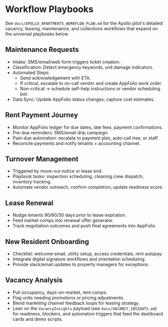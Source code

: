 # Workflow Playbooks

See `docs/APOLLO_APARTMENTS_WORKFLOW_PLAN.md` for the Apollo pilot's detailed vacancy, leasing, maintenance, and collections workflows that expand on the universal playbooks below.

## Maintenance Requests
- Intake: SMS/email/web form triggers ticket creation.
- Classification: Detect emergency keywords, unit damage indicators.
- Automated Steps:
  - Send acknowledgement with ETA.
  - If critical, escalate to on-call vendor and create AppFolio work order.
  - Non-critical -> schedule self-help instructions or vendor scheduling bot.
- Data Sync: Update AppFolio status changes; capture cost estimates.

## Rent Payment Journey
- Monitor AppFolio ledger for due dates, late fees, payment confirmations.
- Pre-due reminders: SMS/email drip campaign.
- Past-due automation: escalate to payment plan, auto-call tree, or staff.
- Reconcile payments and notify tenants + accounting channel.

## Turnover Management
- Triggered by move-out notice or lease end.
- Playbook tasks: inspection scheduling, cleaning crew dispatch, inventory tracking.
- Automate vendor outreach, confirm completion, update readiness score.

## Lease Renewal
- Nudge tenants 90/60/30 days prior to lease expiration.
- Feed market comps into renewal offer generator.
- Track negotiation outcomes and push final agreements into AppFolio.

## New Resident Onboarding
- Checklist: welcome email, utility setup, access credentials, rent autopay.
- Integrate digital signature workflows and orientation scheduling.
- Provide slack/email updates to property managers for exceptions.

## Vacancy Analysis
- Pull occupancy, days-on-market, rent comps.
- Flag units needing promotions or pricing adjustments.
- Blend marketing channel feedback loops for leasing strategy.
- Lean on the `VacancyInsights` payload (see `docs/VACANCY_INSIGHTS.md`) for readiness, blockers, and automation triggers that feed the dashboard cards and demo scripts.
